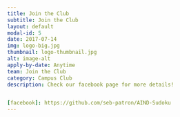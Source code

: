 ```yaml
---
title: Join the Club
subtitle: Join the Club
layout: default
modal-id: 5
date: 2017-07-14
img: logo-big.jpg
thumbnail: logo-thumbnail.jpg
alt: image-alt
apply-by-date: Anytime
team: Join the Club
category: Campus Club
description: Check our facebook page for more details!


[facebook]: https://github.com/seb-patron/AIND-Sudoku
---
```



